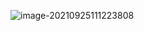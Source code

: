 ![image-20210925111223808](C:\Users\Gudau\AppData\Roaming\Typora\typora-user-images\image-20210925111223808.png)